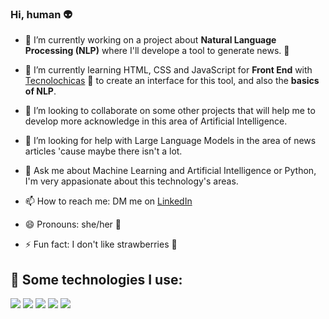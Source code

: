 ### Hi, human 👽

- 🔭 I’m currently working on a project about **Natural Language Processing (NLP)** where I'll develope a tool to generate news. 📰
  
- 🌱 I’m currently learning HTML, CSS and JavaScript for **Front End** with [Tecnolochicas](https://tecnolochicas.mx/) 💜 to create an interface for this tool, and also the **basics of NLP**.
  
- 👯 I’m looking to collaborate on some other projects that will help me to develop more acknowledge in this area of Artificial Intelligence.
  
- 🤔 I’m looking for help with Large Language Models in the area of news articles 'cause maybe there isn't a lot.
  
- 💬 Ask me about Machine Learning and Artificial Intelligence or Python, I'm very appasionate about this technology's areas.
  
- 📫 How to reach me: DM me on [LinkedIn](www.linkedin.com/in/carol-zapata)
  
- 😄 Pronouns: she/her 💜
  
- ⚡ Fun fact: I don't like strawberries 🍓


## 🎯 Some technologies I use:
<img src="https://img.shields.io/badge/HTML5-E34F26?style=for-the-badge&logo=html5&logoColor=white" /> 
<img src="https://img.shields.io/badge/CSS3-1572B6?style=for-the-badge&logo=css3&logoColor=white" />
<img src="https://img.shields.io/badge/JavaScript-323330?style=for-the-badge&logo=javascript&logoColor=F7DF1E" /> 
<img src="https://img.shields.io/badge/Python-FFD43B?style=for-the-badge&logo=python&logoColor=blue" />
<img src="https://img.shields.io/badge/GitHub-100000?style=for-the-badge&logo=github&logoColor=white" /> 

<!--

# Encabezado 1
## Encabezado 2
### Encabezado 3

# Estilos de Texto
**Palabras en negrita**

*Palabras en cursiva*

~~Este texto está erróneo~~

Mi primer línea de código en Python:

```
print('Hola mundo!')
```

### Listas

- Javascript
* Python
+ Kotlin


### Links:

El Mardown lo aprendí en [Tecnolochicas](https://tecnolochicas.mx/)

-->
